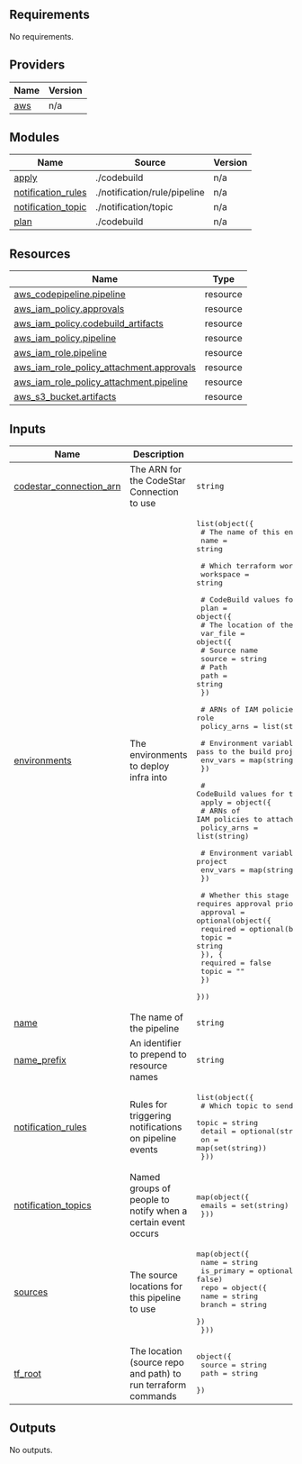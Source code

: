 <!-- BEGIN_TF_DOCS -->
## Requirements

No requirements.

## Providers

| Name | Version |
|------|---------|
| <a name="provider_aws"></a> [aws](#provider\_aws) | n/a |

## Modules

| Name | Source | Version |
|------|--------|---------|
| <a name="module_apply"></a> [apply](#module\_apply) | ./codebuild | n/a |
| <a name="module_notification_rules"></a> [notification\_rules](#module\_notification\_rules) | ./notification/rule/pipeline | n/a |
| <a name="module_notification_topic"></a> [notification\_topic](#module\_notification\_topic) | ./notification/topic | n/a |
| <a name="module_plan"></a> [plan](#module\_plan) | ./codebuild | n/a |

## Resources

| Name | Type |
|------|------|
| [aws_codepipeline.pipeline](https://registry.terraform.io/providers/hashicorp/aws/latest/docs/resources/codepipeline) | resource |
| [aws_iam_policy.approvals](https://registry.terraform.io/providers/hashicorp/aws/latest/docs/resources/iam_policy) | resource |
| [aws_iam_policy.codebuild_artifacts](https://registry.terraform.io/providers/hashicorp/aws/latest/docs/resources/iam_policy) | resource |
| [aws_iam_policy.pipeline](https://registry.terraform.io/providers/hashicorp/aws/latest/docs/resources/iam_policy) | resource |
| [aws_iam_role.pipeline](https://registry.terraform.io/providers/hashicorp/aws/latest/docs/resources/iam_role) | resource |
| [aws_iam_role_policy_attachment.approvals](https://registry.terraform.io/providers/hashicorp/aws/latest/docs/resources/iam_role_policy_attachment) | resource |
| [aws_iam_role_policy_attachment.pipeline](https://registry.terraform.io/providers/hashicorp/aws/latest/docs/resources/iam_role_policy_attachment) | resource |
| [aws_s3_bucket.artifacts](https://registry.terraform.io/providers/hashicorp/aws/latest/docs/resources/s3_bucket) | resource |

## Inputs

| Name | Description | Type | Default | Required |
|------|-------------|------|---------|:--------:|
| <a name="input_codestar_connection_arn"></a> [codestar\_connection\_arn](#input\_codestar\_connection\_arn) | The ARN for the CodeStar Connection to use | `string` | n/a | yes |
| <a name="input_environments"></a> [environments](#input\_environments) | The environments to deploy infra into | <pre>list(object({<br>    # The name of this environment<br>    name = string<br><br>    # Which terraform workspace to use<br>    workspace = string<br><br>    # CodeBuild values for the plan action<br>    plan = object({<br>      # The location of the tvfars file<br>      var_file = object({<br>        # Source name<br>        source = string<br>        # Path<br>        path = string<br>      })<br><br>      # ARNs of IAM policies to attach to the CodeBuild role<br>      policy_arns = list(string)<br><br>      # Environment variables to pass to the build project<br>      env_vars = map(string)<br>    })<br><br>    # CodeBuild values for the apply action<br>    apply = object({<br>      # ARNs of IAM policies to attach to the CodeBuild role<br>      policy_arns = list(string)<br><br>      # Environment variables to pass to the build project<br>      env_vars = map(string)<br>    })<br><br>    # Whether this stage requires approval prior to deployment<br>    approval = optional(object({<br>      required = optional(bool, true)<br>      topic    = string<br>      }), {<br>      required = false<br>      topic    = ""<br>    })<br>  }))</pre> | n/a | yes |
| <a name="input_name"></a> [name](#input\_name) | The name of the pipeline | `string` | n/a | yes |
| <a name="input_name_prefix"></a> [name\_prefix](#input\_name\_prefix) | An identifier to prepend to resource names | `string` | n/a | yes |
| <a name="input_notification_rules"></a> [notification\_rules](#input\_notification\_rules) | Rules for triggering notifications on pipeline events | <pre>list(object({<br>    # Which topic to send notifications to <br>    topic  = string<br>    detail = optional(string, "BASIC")<br>    on     = map(set(string))<br>  }))</pre> | n/a | yes |
| <a name="input_notification_topics"></a> [notification\_topics](#input\_notification\_topics) | Named groups of people to notify when a certain event occurs | <pre>map(object({<br>    emails = set(string)<br>  }))</pre> | n/a | yes |
| <a name="input_sources"></a> [sources](#input\_sources) | The source locations for this pipeline to use | <pre>map(object({<br>    name       = string<br>    is_primary = optional(bool, false)<br>    repo = object({<br>      name   = string<br>      branch = string<br>    })<br>  }))</pre> | n/a | yes |
| <a name="input_tf_root"></a> [tf\_root](#input\_tf\_root) | The location (source repo and path) to run terraform commands | <pre>object({<br>    source = string<br>    path   = string<br>  })</pre> | n/a | yes |

## Outputs

No outputs.
<!-- END_TF_DOCS -->